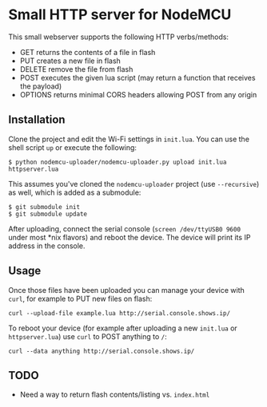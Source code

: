 # Small HTTP server for NodeMCU
This small webserver supports the following HTTP verbs/methods:
* GET returns the contents of a file in flash
* PUT creates a new file in flash
* DELETE remove the file from flash
* POST executes the given lua script (may return a function that receives the payload)
* OPTIONS returns minimal CORS headers allowing POST from any origin

## Installation
Clone the project and edit the Wi-Fi settings in `init.lua`. You can use the shell script `up` or execute the following:
```
$ python nodemcu-uploader/nodemcu-uploader.py upload init.lua httpserver.lua
```
This assumes you've cloned the `nodemcu-uploader` project (use `--recursive`) as well, which is added as a submodule:
```
$ git submodule init
$ git submodule update
```
After uploading, connect the serial console (`screen /dev/ttyUSB0 9600` under most *nix flavors) and reboot the device. The device will print its IP address in the console.

## Usage
Once those files have been uploaded you can manage your device with `curl`, for example to PUT new files on flash:
```
curl --upload-file example.lua http://serial.console.shows.ip/
```

To reboot your device (for example after uploading a new `init.lua` or `httpserver.lua`) use `curl` to POST anything to `/`:
```
curl --data anything http://serial.console.shows.ip/
```

## TODO
* Need a way to return flash contents/listing vs. `index.html`


